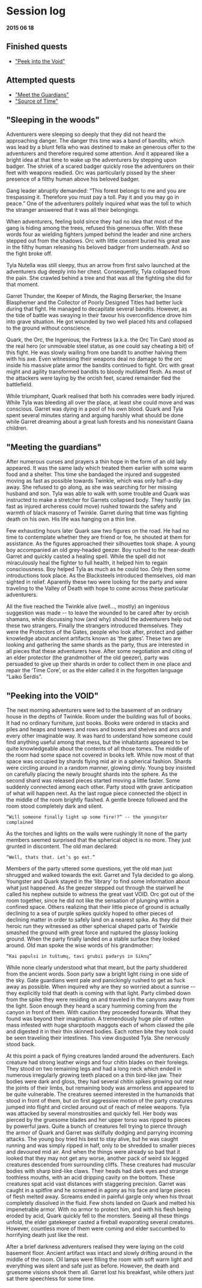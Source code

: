 # Session log
__2015 06 18__

## Finished quests
  * ["Peek into the Void"](./05_Peek_into_the_Void.md)

## Attempted quests
  * ["Meet the Guardians"](./06_Meet_the_Guardians.md)
  * ["Source of Time"](./03_Source_of_Time.md)

## "Sleeping in the woods"
Adventurers were sleeping so deeply that they did not heard the approaching
danger. The danger this time was a band of bandits, which was lead by a blunt
fella who was destined to make an generous offer to the adventurers and
therefore required some attention. And it appeared like a bright idea at that
time to wake up the adventurers by stepping upon badger. The shriek of a scared
badger quickly rose the adventurers on their feet with weapons readied. Orc was
particularly pissed by the sheer presence of a filthy human above his beloved
badger.

Gang leader abruptly demanded: “This forest belongs to me and you are
trespassing it. Therefore you must pay a toll. Pay it and you may go in peace.”
One of the adventurers politely inquired what was the toll to which the
stranger answered that it was all their belongings.

When adventurers, feeling bold since they had no idea that most of the gang is
hiding among the trees, refused this generous offer. With these words four ax
wielding fighters jumped behind the leader and nine archers stepped out from
the shadows. Orc with little consent buried his great axe in the filthy human
releasing his beloved badger from underneath. And so the fight broke off.

Tyla Nutella was still sleepy, thus an arrow from first salvo launched at the
adventurers dug deeply into her chest. Consequently, Tyla collapsed from the
pain. She crawled behind a tree and that was all the fighting she did for that
moment.

Garret Thunder, the Keeper of Minds, the Raging Berserker, the Insane
Blasphemer and the Collector of Poorly Designed Titles had better luck during
that fight. He managed to decapitate several bandits. However, as the tide of
battle was swaying in their favour his overconfidence drove him into grave
situation. He got wounded by two well placed hits and collapsed to the ground
without conscience.

Quark, the Orc, the Ingenious, the Fortress (a.k.a. the Orc Tin Can) stood as
the real hero (or unmovable steel statue, as one could say cheating a bit) of
this fight. He was slowly wailing from one bandit to another halving them with
his axe. Even witnessing their weapons deal no damage to the orc inside his
massive plate armor the bandits continued to fight. Orc with great might and
agility transformed bandits to bloody mutilated flesh. As most of the attackers
were laying by the orcish feet, scared remainder fled the battlefield.

While triumphant, Quark realised that both his comrades were badly injured.
While Tyla was bleeding all over the place, at least she could move and was
conscious. Garret was dying in a pool of his own blood. Quark and Tyla spent
several minutes staring and arguing harshly what should be done while Garret
dreaming about a great lush forests and his nonexistant Gaana children.

## "Meeting the guardians"
After numerous curses and prayers a thin hope in the form of an old lady
appeared. It was the same lady which treated them earlier with some warm food
and a shelter. This time she bandaged the injured and suggested moving as fast
as possible towards Twinkle, which was only half-a-day away. She refused to go
along, as she was searching for her missing husband and son. Tyla was able to
walk with some trouble and Quark was instructed to make a stretcher for Garrets
collapsed body. They hastily (as fast as injured archeress could move) rushed
towards the safety and warmth of black masonry of Twinkle. Garret during that
time was fighting death on his own. His life was hanging on a thin line.

Few exhausting hours later Quark saw two figures on the road. He had no time to
contemplate whether they are friend or foe, he shouted at them for assistance.
As the figures approached their silhouettes took shape. A young boy accompanied
an old grey-headed geezer. Boy rushed to the near-death Garret and quickly
casted a healing spell. While the spell did not miraculously heal the fighter
to full health, it helped him to regain consciousness. Boy helped Tyla as much
as he could too. Only then some introductions took place. As the Blacksteels
introduced themselves, old man sighted in relief. Aparently these two were
looking for the party and were traveling to the Valley of Death with hope to
come across these particular adventurers.

All the five reached the Twinkle alive (well..., mostly) an ingenious
suggestion was made -- to leave the wounded to be cared after by orcish
shamans, while discussing how (and why) should the adventurers help out these
two strangers. Finally the strangers introduced themselves. They were the
Protectors of the Gates, people who look after, protect and gather knowledge
about ancient artifacts known as ‘the gates’. These two are looking and
gathering the same shards as the party, thus are interested in all pieces that
these adventurers have. After some negotiation and citing of an elder protector
(the grandmother of the old geezer), party was persuaded to give up their
shards in order to collect them in one place and repair the ‘Time Core’, or as
the elder called it in the forgotten language “Laiko Šerdis”.

## "Peeking into the VOID"
The next morning adventurers were led to the basement of an ordinary house in
the depths of Twinkle. Room under the building was full of books. It had no
ordinary furniture, just books. Books were ordered in stacks and piles and
heaps and towers and rows and boxes and shelves and arcs and every other
imaginable way. It was hard to understand how someone could find anything
useful among that mess, but the inhabitants appeared to be quite knowledgeable
about the contents of all those tomes. The middle of the room had some space
not covered in books left. While now most of that space was occupied by shards
flying mid air in a spherical fashion. Shards were circling around in a random
manner, glowing dimly. Young boy insisted on carefully placing the newly
brought shards into the sphere. As the second shard was released pieces started
moving a little faster. Some suddenly connected among each other. Party stood
with grave anticipation of what will happen next. As the last rogue piece
connected the object in the middle of the room brightly flashed. A gentle
breeze followed and the room stood completely dark and silent.

    “Will someone finally light up some fire!?” -- the youngster complained

As the torches and lights on the walls were rushingly lit none of the party
members seemed surprised that the spherical object is no more. They just
grunted in discontent. The old man declared:

    “Well, thats that. Let’s go eat.”

Members of the party uttered some questions, yet the old man just shrugged and
walked towards the exit. Garret and Tyla decided to go along. Youngster and
Quark stayed in the ‘library’ to find some information about what just
happened. As the geezer stepped out through the stairwell he called his nephew
outside to witness the great vast VOID. Orc got out of the room together, since
he did not like the sensation of plunging within a confined space. Others
realizing that their little piece of ground is actually declining to a sea of
purple spikes quickly hoped to other pieces of declining matter in order to
safely land on a nearest spike. As they did their heroic run they witnessed as
other spherical shaped parts of Twinkle smashed the ground with great force and
ruptured the glassy looking ground. When the party finally landed on a stable
surface they looked around. Old man spoke the wise words of his grandmother:

    “Kai papulsi in tuštumų, tavi grubii padarys in šiknų”

While none clearly understood what that meant, but the party shuddered from the
ancient words. Soon party saw a bright light rising in one side of the sky.
Gate guardians went pale and panickingly rushed to get as fuck away as
possible. When inquired why are they so worried about a sunrise -- they
explicitly told that death is coming with that light. Party climbed down from
the spike they were residing on and traveled in the canyons away from the
light. Soon enough they heard a scary humming coming from the canyon in front
of them. With caution they proceeded forwards. What they found was beyond their
imagination. A tremendously huge pile of rotten mass infested with huge
sharptooth maggots each of whom clawed the pile and digested it in their thin
skinned bodies. Each rotten bite they took could be seen traveling their
intestines. This view disgusted Tyla. She nervously stood back.

At this point a pack of flying creatures landed around the adventurers. Each
creature had strong leather wings and four chitin blades on their forelegs.
They stood on two remaining legs and had a long neck which ended in numerous
irregularly growing teeth placed on a thin bird-like jaw. Their bodies were
dark and gloss, they had several chitin spikes growing out near the joints of
their limbs, but remaining body was armorless and appeared to be quite
vulnerable. The creatures seemed interested in the humanoids that stood in
front of them, but on first aggressive motion of the party creatures jumped
into flight and circled around out of reach of melee weapons. Tyla was attacked
by several monstrosities and quickly fell. Her body was pierced by the gruesome
blades and her upper torso was ripped to pieces by powerful jaws. Quite a bunch
of creatures fell trying to pierce through the armor of Quark and Garret was
skilfully dodging and parrying incoming attacks. The young boy tried his best
to stay alive, but he was caught running and was simply ripped in half, only to
be shredded to smaller pieces and devoured mid air. And when the things were
already so bad that it looked that they may not get any worse, another pack of
weird six legged creatures descended from surrounding cliffs. These creatures
had muscular bodies with sharp bird-like claws. Their heads had dark eyes and
strange toothless mouths, with an acid dripping cavity on the bottom. These
creatures spat acid vast distances with staggering precision. Garret was caught
in a spitfire and he screamed in agony as his face and large pieces of flesh
melted away. Screams ended in painful gargle only when his throat completely
dissolved in the fluid. Few shots landed on Quark and melted his impenetrable
armor. With no armor to protect him, and with his flesh being eroded by acid,
Quark quickly fell to the monsters. Seeing all these things unfold, the elder
gatekeeper casted a fireball evaporating several creatures. However, countless
more of them were coming and elder succumbed to horrifying death just like the
rest.

After a brief darkness adventurers realised they were laying on the cold
basement floor. Ancient artifact was intact and slowly drifting around in the
middle of the room. Oil lamps were filling the room with soft warm light and
everything was silent and safe just as before. However, the death and gruesome
visions shook them all. Garret lost his breakfast, while others just sat there
speechless for some time.

